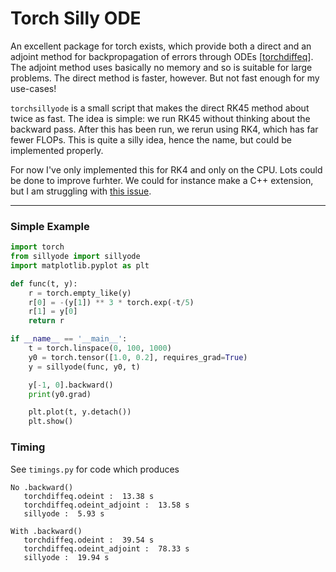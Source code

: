 # Torch Silly ODE

An excellent package for torch
exists, which provide both a direct and an adjoint
method for backpropagation of errors through ODEs
[[torchdiffeq](https://github.com/rtqichen/torchdiffeq)].
The adjoint method uses basically no memory and so is suitable for
large problems.
The direct method is faster, however.
But not fast enough for my use-cases!

`torchsillyode` is a small script that makes the direct RK45 method about twice as fast.
The idea is simple: we run RK45 without thinking about the backward pass.
After this has been run, we rerun using RK4, which has far fewer FLOPs.
This is quite a silly idea, hence the name, but could be implemented properly.

For now I've only implemented this for RK4 and only on the CPU.
Lots could be done to improve furhter.
We could for instance make a C++ extension, but I am struggling with [this issue](https://discuss.pytorch.org/t/pass-torchscript-from-python-to-c-without-serialization/72163).

----

### Simple Example
```python
import torch
from sillyode import sillyode
import matplotlib.pyplot as plt

def func(t, y):
    r = torch.empty_like(y)
    r[0] = -(y[1]) ** 3 * torch.exp(-t/5)
    r[1] = y[0]
    return r

if __name__ == '__main__':
    t = torch.linspace(0, 100, 1000)
    y0 = torch.tensor([1.0, 0.2], requires_grad=True)
    y = sillyode(func, y0, t)

    y[-1, 0].backward()
    print(y0.grad)

    plt.plot(t, y.detach())
    plt.show()
```

### Timing
See `timings.py` for code which produces
```
No .backward()
   torchdiffeq.odeint :  13.38 s
   torchdiffeq.odeint_adjoint :  13.58 s
   sillyode :  5.93 s

With .backward()
   torchdiffeq.odeint :  39.54 s
   torchdiffeq.odeint_adjoint :  78.33 s
   sillyode :  19.94 s
```
